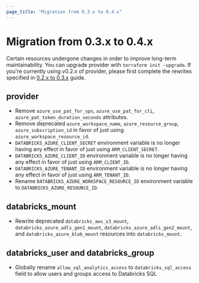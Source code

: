 ```yaml
---
page_title: "Migration from 0.3.x to 0.4.x"
---
```

# Migration from 0.3.x to 0.4.x

Certain resources undergone changes in order to improve long-term maintainability. You can upgrade provider with `terraform init -upgrade`. If you're currently using v0.2.x of provider, please first complete the rewrites specified in [0.2.x to 0.3.x](migration-0.3.x.md) guide.

## provider

* Remove `azure_use_pat_for_spn`, `azure_use_pat_for_cli`, `azure_pat_token_duration_seconds` attributes.
* Remove deprecated `azure_workspace_name`, `azure_resource_group`, `azure_subscription_id` in favor of just using `azure_workspace_resource_id`.
* `DATABRICKS_AZURE_CLIENT_SECRET` environment variable is no longer having any effect in favor of just using `ARM_CLIENT_SECRET`.
* `DATABRICKS_AZURE_CLIENT_ID` environment variable is no longer having any effect in favor of just using `ARM_CLIENT_ID`.
* `DATABRICKS_AZURE_TENANT_ID` environment variable is no longer having any effect in favor of just using `ARM_TENANT_ID`.
* Rename `DATABRICKS_AZURE_WORKSPACE_RESOURCE_ID` environment variable to `DATABRICKS_AZURE_RESOURCE_ID`.

## databricks_mount

* Rewrite deprecated `databricks_aws_s3_mount`, `databricks_azure_adls_gen1_mount`, `databricks_azure_adls_gen2_mount`, and `databricks_azure_blob_mount` resources into `databricks_mount`.

## databricks_user and databricks_group

* Globally rename `allow_sql_analytics_access` to `databricks_sql_access` field to allow users and groups access to Databricks SQL